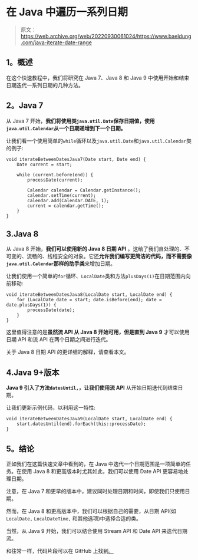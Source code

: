 # 在 Java 中遍历一系列日期

> 原文：<https://web.archive.org/web/20220930061024/https://www.baeldung.com/java-iterate-date-range>

## 1。概述

在这个快速教程中，我们将研究在 Java 7、Java 8 和 Java 9 中使用开始和结束日期迭代一系列日期的几种方法。

## 2。Java 7

从 Java 7 开始，**我们将使用类`java.util.Date`保存日期值，使用`java.util.Calendar`从一个日期递增到下一个日期。**

让我们看一个使用简单的`while`循环以及`java.util.Date`和`java.util.Calendar`类的例子:

```
void iterateBetweenDatesJava7(Date start, Date end) {
    Date current = start;

    while (current.before(end)) {
        processDate(current);

        Calendar calendar = Calendar.getInstance();
        calendar.setTime(current);
        calendar.add(Calendar.DATE, 1);
        current = calendar.getTime();
    }
} 
```

## 3.Java 8

从 Java 8 开始，**我们可以使用新的 Java 8 日期 API** 。这给了我们自处理的、不可变的、流畅的、线程安全的对象。它还**允许我们编写更简洁的代码，而不需要像`java.util.Calendar`那样的助手类**来增加日期。

让我们使用一个简单的`for`循环、`LocalDate`类和方法`plusDays(1)`在日期范围内向前移动:

```
void iterateBetweenDatesJava8(LocalDate start, LocalDate end) {
    for (LocalDate date = start; date.isBefore(end); date = date.plusDays(1)) {
        processDate(date);
    }
}
```

这里值得注意的是**虽然流 API 从 Java 8 开始可用，但是直到 Java 9** 才可以使用日期 API 和流 API 在两个日期之间进行迭代。

关于 Java 8 日期 API 的更详细的解释，请查看本文。

## 4.Java 9+版本

**Java 9 引入了方法`datesUntil,`，让我们使用流 API** 从开始日期迭代到结束日期。

让我们更新示例代码，以利用这一特性:

```
void iterateBetweenDatesJava9(LocalDate start, LocalDate end) {
    start.datesUntil(end).forEach(this::processDate);
}
```

## 5。结论

正如我们在这篇快速文章中看到的，在 Java 中迭代一个日期范围是一项简单的任务。在使用 Java 8 和更高版本时尤其如此，我们可以使用 Date API 更容易地处理日期。

注意，在 Java 7 和更早的版本中，建议同时处理日期和时间，即使我们只使用日期。

然而，在 Java 8 和更高版本中，我们可以根据自己的需要，从日期 API(如`LocalDate,` `LocalDateTime,` 和其他选项)中选择合适的类。

当然，从 Java 9 开始，我们可以结合使用 Stream API 和 Date API 来迭代日期流。

和往常一样，代码片段可以在 GitHub 上找到[。](https://web.archive.org/web/20221206093536/https://github.com/eugenp/tutorials/tree/master/core-java-modules/core-java-9)